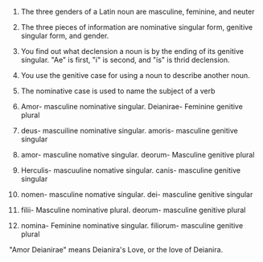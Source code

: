 1. The three genders of a Latin noun are masculine, feminine, and neuter
2. The three pieces of information are nominative singular form, genitive singular form, and gender.
3. You find out what declension a noun is by the ending of its genitive singular. "Ae" is first, "i" is second, and "is" is thrid declension.
4. You use the genitive case for using a noun to describe another noun.
5. The nominative case is used to name the subject of a verb

1. Amor- masculine nominative singular. Deianirae- Feminine genitive plural
2. deus- mascuiline nominative singular.  amoris- masculine genitive singular
3. amor- masculine nomative singular. deorum- Masculine genitive plural
4. Herculis- mascuuline nomative singular. canis- masculine genitive singular
5. nomen- masculine nomative singular. dei- masculine genitive singular
6. filii- Masculine nominative plural. deorum- masculine genitive plural
7. nomina- Feminine nominative singular. filiorum- masculine genitive plural

"Amor Deianirae" means Deianira's Love, or the love of Deianira.


